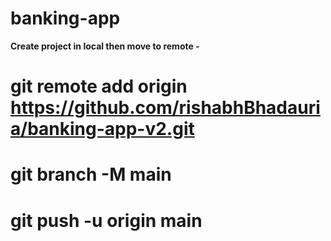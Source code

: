 # banking-app
**Create project in local then move to remote -**
# git remote add origin https://github.com/rishabhBhadauria/banking-app-v2.git
# git branch -M main
# git push -u origin main
